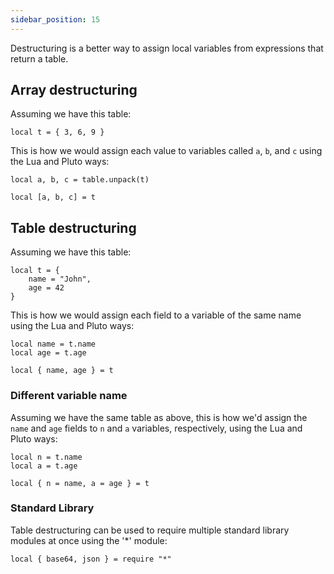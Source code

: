 ```yaml
---
sidebar_position: 15
---
```

Destructuring is a better way to assign local variables from expressions that return a table.

## Array destructuring

Assuming we have this table:

```pluto
local t = { 3, 6, 9 }
```

This is how we would assign each value to variables called `a`, `b`, and `c` using the Lua and Pluto ways:

```pluto title="Lua way"
local a, b, c = table.unpack(t)
```
```pluto title="Pluto way"
local [a, b, c] = t
```

## Table destructuring

Assuming we have this table:

```pluto
local t = {
    name = "John",
    age = 42
}
```

This is how we would assign each field to a variable of the same name using the Lua and Pluto ways:

```pluto title="Lua way"
local name = t.name
local age = t.age
```
```pluto title="Pluto way"
local { name, age } = t
```

### Different variable name

Assuming we have the same table as above, this is how we'd assign the `name` and `age` fields to `n` and `a` variables, respectively, using the Lua and Pluto ways:

```pluto title="Lua way"
local n = t.name
local a = t.age
```
```pluto title="Pluto way"
local { n = name, a = age } = t
```

### Standard Library

Table destructuring can be used to require multiple standard library modules at once using the '\*' module:
```pluto
local { base64, json } = require "*"
```
